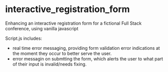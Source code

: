 # interactive_registration_form
 Enhancing an interactive registration form for a fictional Full Stack conference, using vanilla javascript 

Script.js includes:
- real time error messaging, providing form validation error indications at the moment they occur to better serve the user.
- error messagin on submtting the form, which alerts the user to what part of their input is invalid/needs fixing.

